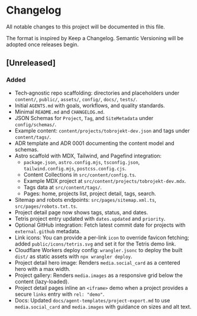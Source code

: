 # Changelog

All notable changes to this project will be documented in this file.

The format is inspired by Keep a Changelog. Semantic Versioning will be adopted once releases begin.

## [Unreleased]
### Added
- Tech‑agnostic repo scaffolding: directories and placeholders under `content/`, `public/`, `assets/`, `config/`, `docs/`, `tests/`.
- Initial `AGENTS.md` with goals, workflows, and quality standards.
- Minimal `README.md` and `CHANGELOG.md`.
- JSON Schemas for `Project`, `Tag`, and `SiteMetadata` under `config/schemas/`.
- Example content: `content/projects/tobrojekt-dev.json` and tags under `content/tags/`.
- ADR template and ADR 0001 documenting the content model and schemas.
- Astro scaffold with MDX, Tailwind, and Pagefind integration:
  - `package.json`, `astro.config.mjs`, `tsconfig.json`, `tailwind.config.mjs`, `postcss.config.cjs`.
  - Content Collections in `src/content/config.ts`.
  - Example MDX project at `src/content/projects/tobrojekt-dev.mdx`.
  - Tags data at `src/content/tags/`.
  - Pages: home, projects list, project detail, tags, search.
- Sitemap and robots endpoints: `src/pages/sitemap.xml.ts`, `src/pages/robots.txt.ts`.
- Project detail page now shows tags, status, and dates.
- Tetris project entry updated with `dates.updated` and `priority`.
- Optional GitHub integration: Fetch latest commit date for projects with `external.github` metadata.
 - Link icons: You can provide a per-link `icon` to override favicon fetching; added `public/icons/tetris.svg` and set it for the Tetris demo link.
 - Cloudflare Workers deploy config: `wrangler.jsonc` to deploy the built `dist/` as static assets with `npx wrangler deploy`.
- Project detail hero image: Renders `media.social_card` as a centered hero with a max width.
- Project gallery: Renders `media.images` as a responsive grid below the content (lazy-loaded).
 - Project detail pages inline an `<iframe>` demo when a project provides a secure `links` entry with `rel: "demo"`.
  - Docs: Updated `docs/agent-templates/project-export.md` to use `media.social_card` and `media.images` with guidance on sizes and alt text.

